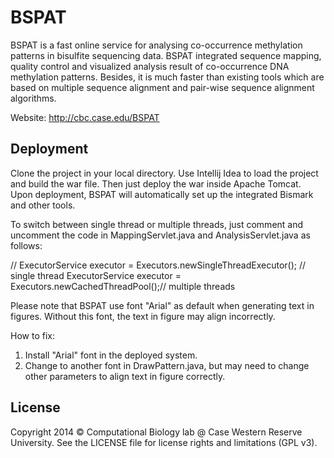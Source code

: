 BSPAT
=====

BSPAT is a fast online service for analysing co-occurrence methylation patterns in bisulfite sequencing data. BSPAT integrated sequence mapping, quality control and visualized analysis result of co-occurrence DNA methylation patterns. Besides, it is much faster than existing tools which are based on multiple sequence alignment and pair-wise sequence alignment algorithms.

Website: http://cbc.case.edu/BSPAT

## Deployment

Clone the project in your local directory. Use Intellij Idea to load the project and build the war file. Then just deploy the war inside Apache Tomcat. Upon deployment, BSPAT will automatically set up the integrated Bismark and other tools.

To switch between single thread or multiple threads, just comment and uncomment the code in MappingServlet.java and AnalysisServlet.java as follows:

//			ExecutorService executor = Executors.newSingleThreadExecutor(); // single thread
            ExecutorService executor = Executors.newCachedThreadPool();// multiple threads

Please note that BSPAT use font "Arial" as default when generating text in figures. Without this font, the text in figure may align incorrectly.

How to fix:

1. Install "Arial" font in the deployed system.
2. Change to another font in DrawPattern.java, but may need to change other parameters to align text in figure correctly.

## License

Copyright 2014 © Computational Biology lab @ Case Western Reserve University.
See the LICENSE file for license rights and limitations (GPL v3).
